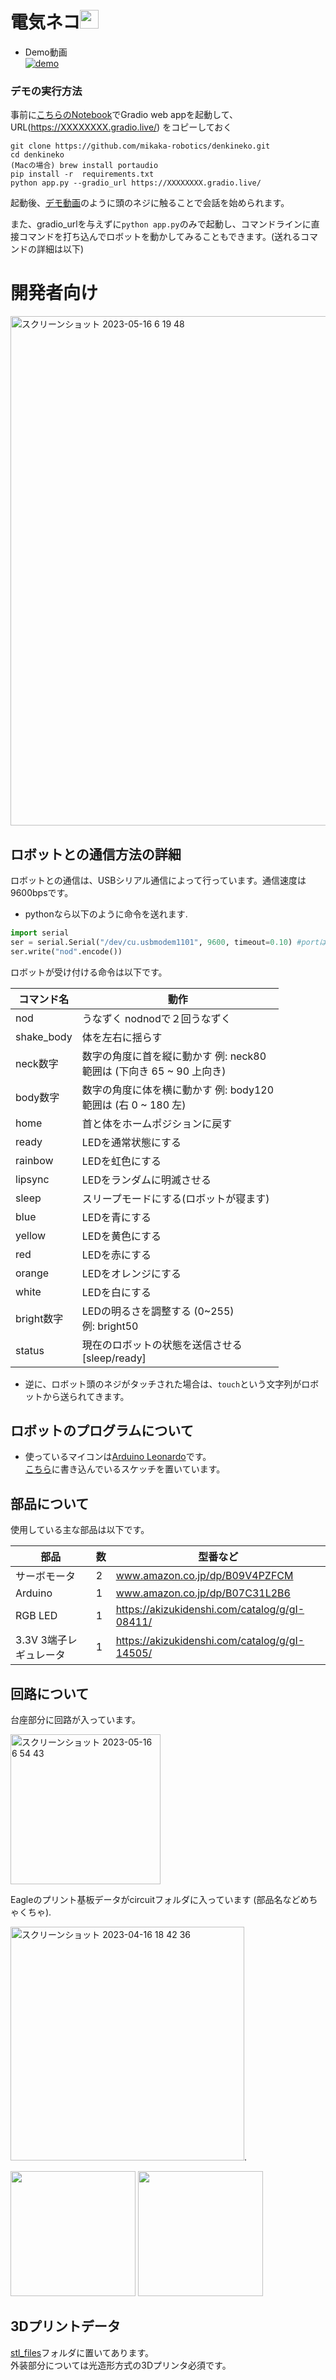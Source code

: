 # 電気ネコ<img height=30px src=https://github.com/mikaka-robotics/denkineko/assets/36753812/7ad4cd7d-8997-4f69-a923-f9299f3f7aea>

- Demo動画<br>
[![demo](http://img.youtube.com/vi/TgMYkIjSbwk/0.jpg)](https://www.youtube.com/watch?v=TgMYkIjSbwk)

### デモの実行方法
事前に[こちらのNotebook](https://colab.research.google.com/drive/1hb-0-26DFwklIStM_WgTVe1c2eLKU9Zp?usp=sharing)でGradio web appを起動して、URL(https://XXXXXXXX.gradio.live/) をコピーしておく

```
git clone https://github.com/mikaka-robotics/denkineko.git
cd denkineko
(Macの場合) brew install portaudio
pip install -r  requirements.txt
python app.py --gradio_url https://XXXXXXXX.gradio.live/
```

起動後、[デモ動画](https://www.youtube.com/watch?v=TgMYkIjSbwk)のように頭のネジに触ることで会話を始められます。  

また、gradio_urlを与えずに`python app.py`のみで起動し、コマンドラインに直接コマンドを打ち込んでロボットを動かしてみることもできます。(送れるコマンドの詳細は以下)

# 開発者向け

<img width="815" alt="スクリーンショット 2023-05-16 6 19 48" src="https://github.com/mikaka-robotics/denkineko/assets/36753812/5ffbc79d-2635-4f4e-86d9-e2e5e42a340f">


## ロボットとの通信方法の詳細
ロボットとの通信は、USBシリアル通信によって行っています。通信速度は9600bpsです。

- pythonなら以下のように命令を送れます. 

```python
import serial
ser = serial.Serial("/dev/cu.usbmodem1101", 9600, timeout=0.10) #portは事前に調べておく
ser.write("nod".encode())
```

ロボットが受け付ける命令は以下です。

|  コマンド名 | 動作 | 
| -------- | -------- | 
| nod    | うなずく nodnodで２回うなずく   | 
| shake_body    | 体を左右に揺らす    | 
| neck数字   | 数字の角度に首を縦に動かす  例: neck80<br>範囲は (下向き  65 ~  90 上向き)    | 
| body数字   | 数字の角度に体を横に動かす    例: body120<br>範囲は (右  0 ~  180 左)    | 
| home    | 首と体をホームポジションに戻す    | 
| ready    | LEDを通常状態にする    | 
| rainbow    | LEDを虹色にする    | 
| lipsync    | LEDをランダムに明滅させる    | 
| sleep    | スリープモードにする(ロボットが寝ます)    | 
| blue    | LEDを青にする    | 
| yellow    | LEDを黄色にする    | 
| red    | LEDを赤にする    | 
| orange    | LEDをオレンジにする    | 
| white    | LEDを白にする    | 
| bright数字    | LEDの明るさを調整する (0~255)<br>例: bright50    | 
| status    | 現在のロボットの状態を送信させる<br>[sleep/ready]    | 

- 逆に、ロボット頭のネジがタッチされた場合は、`touch`という文字列がロボットから送られてきます。

## ロボットのプログラムについて
- 使っているマイコンは[Arduino Leonardo](www.amazon.co.jp/dp/B07C31L2B6)です。  
  [こちら](https://github.com/mikaka-robotics/denkineko/blob/main/arduino_sketch/denkineko.ino)に書き込んでいるスケッチを置いています。

## 部品について
使用している主な部品は以下です。  

|  部品 | 数 | 型番など | 
| -------- | -------- | -------- | 
| サーボモータ    | 2   | www.amazon.co.jp/dp/B09V4PZFCM  | 
| Arduino    | 1   | www.amazon.co.jp/dp/B07C31L2B6 | 
| RGB LED    | 1   | https://akizukidenshi.com/catalog/g/gI-08411/ | 
| 3.3V 3端子レギュレータ   | 1   | https://akizukidenshi.com/catalog/g/gI-14505/| 

## 回路について
台座部分に回路が入っています。

<img width="240" alt="スクリーンショット 2023-05-16 6 54 43" src="https://github.com/mikaka-robotics/denkineko/assets/36753812/14ba324b-967b-459e-8a21-4123f15bd5c5">

Eagleのプリント基板データがcircuitフォルダに入っています (部品名などめちゃくちゃ). 

<img width="374" alt="スクリーンショット 2023-04-16 18 42 36" src="https://github.com/mikaka-robotics/denkineko/assets/36753812/cb541b8f-6228-4b3a-b40b-63f043ded4d6">. 

<img width="200px" src="https://github.com/mikaka-robotics/denkineko/assets/36753812/b4693a51-b195-41b5-95fc-88184c4ddb1d">
<img width="200px" src="https://github.com/mikaka-robotics/denkineko/assets/36753812/60d04603-b096-4dd1-992a-2f9013d65ff2">

## 3Dプリントデータ
[stl_files](https://github.com/mikaka-robotics/denkineko/tree/main/stl_files)フォルダに置いてあります。  
外装部分については光造形方式の3Dプリンタ必須です。

